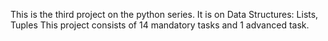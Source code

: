 This is the third project on the python series. It is on Data Structures: Lists, Tuples
This project consists of 14 mandatory tasks and 1 advanced task.
